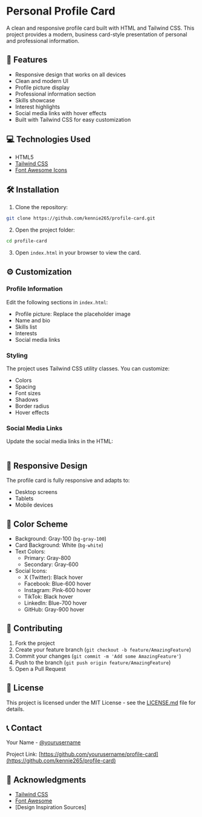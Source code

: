 # Personal Profile Card

A clean and responsive profile card built with HTML and Tailwind CSS. This project provides a modern, business card-style presentation of personal and professional information.



## 🚀 Features

- Responsive design that works on all devices
- Clean and modern UI
- Profile picture display
- Professional information section
- Skills showcase
- Interest highlights
- Social media links with hover effects
- Built with Tailwind CSS for easy customization

## 💻 Technologies Used

- HTML5
- [Tailwind CSS](https://tailwindcss.com/)
- [Font Awesome Icons](https://fontawesome.com/)

## 🛠️ Installation

1. Clone the repository:
```bash
git clone https://github.com/kennie265/profile-card.git
```

2. Open the project folder:
```bash
cd profile-card
```

3. Open `index.html` in your browser to view the card.

## ⚙️ Customization

### Profile Information
Edit the following sections in `index.html`:
- Profile picture: Replace the placeholder image
- Name and bio
- Skills list
- Interests
- Social media links

### Styling
The project uses Tailwind CSS utility classes. You can customize:
- Colors
- Spacing
- Font sizes
- Shadows
- Border radius
- Hover effects

### Social Media Links
Update the social media links in the HTML:
```html

```

## 📱 Responsive Design
The profile card is fully responsive and adapts to:
- Desktop screens
- Tablets
- Mobile devices

## 🎨 Color Scheme
- Background: Gray-100 (`bg-gray-100`)
- Card Background: White (`bg-white`)
- Text Colors:
  - Primary: Gray-800
  - Secondary: Gray-600
- Social Icons:
  - X (Twitter): Black hover
  - Facebook: Blue-600 hover
  - Instagram: Pink-600 hover
  - TikTok: Black hover
  - LinkedIn: Blue-700 hover
  - GitHub: Gray-900 hover

## 🤝 Contributing
1. Fork the project
2. Create your feature branch (`git checkout -b feature/AmazingFeature`)
3. Commit your changes (`git commit -m 'Add some AmazingFeature'`)
4. Push to the branch (`git push origin feature/AmazingFeature`)
5. Open a Pull Request

## 📄 License
This project is licensed under the MIT License - see the [LICENSE.md](LICENSE.md) file for details.

## 📞 Contact
Your Name - [@yourusername](https://x.com/yourusername)

Project Link: [https://github.com/yourusername/profile-card](https://github.com/kennie265/profile-card)

## 🙏 Acknowledgments
- [Tailwind CSS](https://tailwindcss.com/)
- [Font Awesome](https://fontawesome.com/)
- [Design Inspiration Sources]
